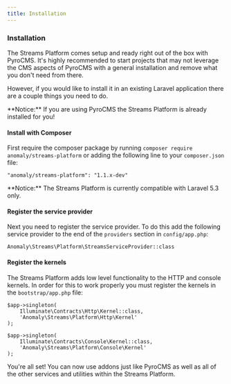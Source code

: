 ```yaml
---
title: Installation
---
```


### Installation

The Streams Platform comes setup and ready right out of the box with PyroCMS. It's highly recommended to start projects that may not leverage the CMS aspects of PyroCMS with a general installation and remove what you don't need from there.

However, if you would like to install it in an existing Laravel application there are a couple things you need to do.

<div class="alert alert-warning">**Notice:** If you are using PyroCMS the Streams Platform is already installed for you!</div>

#### Install with Composer

First require the composer package by running `composer require anomaly/streams-platform` or adding the following line to your `composer.json` file:

    "anomaly/streams-platform": "1.1.x-dev"

<div class="alert alert-danger">**Notice:** The Streams Platform is currently compatible with Laravel 5.3 only.</div>

#### Register the service provider

Next you need to register the service provider. To do this add the following service provider to the end of the `providers` section in `config/app.php`:

    Anomaly\Streams\Platform\StreamsServiceProvider::class

#### Register the kernels

The Streams Platform adds low level functionality to the HTTP and console kernels. In order for this to work properly you must register the kernels in the `bootstrap/app.php` file:

    $app->singleton(
        Illuminate\Contracts\Http\Kernel::class,
        'Anomaly\Streams\Platform\Http\Kernel'
    );

    $app->singleton(
        Illuminate\Contracts\Console\Kernel::class,
        'Anomaly\Streams\Platform\Console\Kernel'
    );

You're all set! You can now use addons just like PyroCMS as well as all of the other services and utilities within the Streams Platform.

